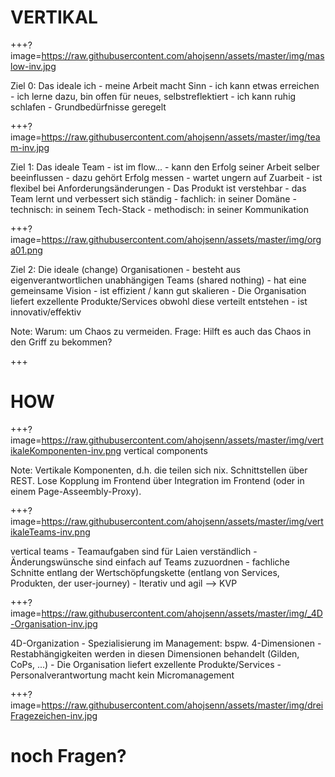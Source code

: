 # VERTIKAL

+++?image=https://raw.githubusercontent.com/ahojsenn/assets/master/img/maslow-inv.jpg
<div>
Ziel 0: Das ideale ich
- meine Arbeit macht Sinn
- ich kann etwas erreichen
- ich lerne dazu, bin offen für neues, selbstreflektiert
- ich kann ruhig schlafen
- Grundbedürfnisse geregelt
</div>
<!-- .element: class="fragment fade-in" -->


+++?image=https://raw.githubusercontent.com/ahojsenn/assets/master/img/team-inv.jpg
<div> Ziel 1: Das ideale Team
- ist im flow...
- kann den Erfolg seiner Arbeit selber beeinflussen
	- dazu gehört Erfolg messen
- wartet ungern auf Zuarbeit
- ist flexibel bei Anforderungsänderungen
- Das Produkt ist verstehbar
- das Team lernt und verbessert sich ständig
	- fachlich: in seiner Domäne
	- technisch: in seinem Tech-Stack
	- methodisch: in seiner Kommunikation
</div>
<!-- .element: class="fragment fade-in" -->

+++?image=https://raw.githubusercontent.com/ahojsenn/assets/master/img/orga01.png
<div>
Ziel 2: Die ideale (change) Organisationen
- besteht aus eigenverantwortlichen unabhängigen Teams (shared nothing)
- hat eine gemeinsame Vision
- ist effizient / kann gut skalieren
- Die Organisation liefert exzellente Produkte/Services obwohl diese verteilt entstehen
- ist innovativ/effektiv
</div>
<!-- .element: class="fragment fade-in" -->

Note:
Warum: um Chaos zu vermeiden.
Frage: Hilft es auch das Chaos in den Griff zu bekommen?

+++
<!-- .slide: style="text-align: left; font-size: 0.6em;" -->
# HOW
<!-- .element: style="font-size: 5em; "-->

+++?image=https://raw.githubusercontent.com/ahojsenn/assets/master/img/vertikaleKomponenten-inv.png
vertical components
<!-- .element: class="fragment fade-out" style="font-size: 2em;" -->
Note:
Vertikale Komponenten, d.h. die teilen sich nix. Schnittstellen über REST. Lose Kopplung im Frontend über Integration im Frontend (oder in  einem Page-Asseembly-Proxy).


+++?image=https://raw.githubusercontent.com/ahojsenn/assets/master/img/vertikaleTeams-inv.png
<div>
vertical teams
- Teamaufgaben sind für Laien verständlich
- Änderungswünsche sind einfach auf Teams zuzuordnen
- fachliche Schnitte entlang der Wertschöpfungskette
 (entlang von Services, Produkten, der user-journey)
- Iterativ und agil --> KVP
</div>
<!-- .element: class="fragment fade-out" -->

+++?image=https://raw.githubusercontent.com/ahojsenn/assets/master/img/_4D-Organisation-inv.jpg
<div>
4D-Organization
- Spezialisierung im Management: bspw. 4-Dimensionen
- Restabhängigkeiten werden in diesen
 Dimensionen behandelt (Gilden, CoPs, ...)
- Die Organisation liefert exzellente Produkte/Services
- Personalverantwortung macht kein Micromanagement
</div>
<!-- .element: class="fragment fade-out" -->

+++?image=https://raw.githubusercontent.com/ahojsenn/assets/master/img/dreiFragezeichen-inv.jpg
# noch Fragen?
<!-- .element: style="color: orange; "-->

